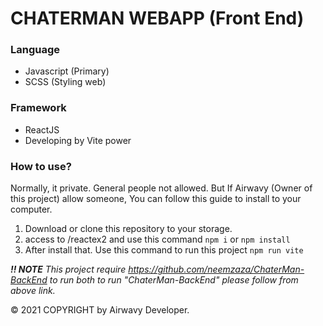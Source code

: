 # CHATERMAN WEBAPP (Front End)

### Language
- Javascript (Primary)
- SCSS (Styling web)

### Framework
- ReactJS
- Developing by Vite power

### How to use?
Normally, it private. General people not allowed. But If Airwavy (Owner of this project) allow someone, You can follow this guide to install to your computer.
1. Download or clone this repository to your storage.
2. access to /reactex2 and use this command `npm i` or `npm install`
3. After install that. Use this command to run this project `npm run vite`

_**!! NOTE** This project require https://github.com/neemzaza/ChaterMan-BackEnd to run both to run "ChaterMan-BackEnd" please follow from above link._

© 2021 COPYRIGHT by Airwavy Developer.